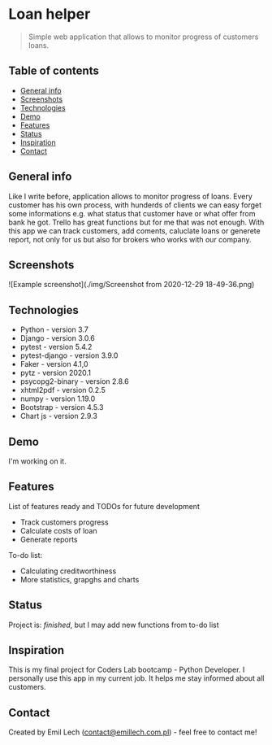 # Loan helper
> Simple web application that allows to monitor progress of customers loans.

## Table of contents
* [General info](#general-info)
* [Screenshots](#screenshots)
* [Technologies](#technologies)
* [Demo](#demo)
* [Features](#features)
* [Status](#status)
* [Inspiration](#inspiration)
* [Contact](#contact)

## General info
Like I write before, application allows to monitor progress of loans. Every customer has his own process, with hunderds of clients we can easy forget some informations e.g. what status that customer have or what offer from bank he got. Trello has great functions but for me that was not enough. With this app we can track customers, add coments, caluclate loans or generete report, not only for us but also for brokers who works with our company.

## Screenshots
![Example screenshot](./img/Screenshot from 2020-12-29 18-49-36.png)

## Technologies
* Python - version 3.7
* Django - version 3.0.6
* pytest - version 5.4.2
* pytest-django - version 3.9.0
* Faker - version 4.1,0
* pytz - version 2020.1
* psycopg2-binary - version 2.8.6
* xhtml2pdf - version 0.2.5
* numpy - version 1.19.0
* Bootstrap - version 4.5.3
* Chart js - version 2.9.3


## Demo
I'm working on it.

## Features
List of features ready and TODOs for future development
* Track customers progress
* Calculate costs of loan
* Generate reports

To-do list:
* Calculating creditworthiness
* More statistics, grapghs and charts

## Status
Project is: _finished_, but I may add new functions from to-do list

## Inspiration
This is my final project for Coders Lab bootcamp - Python Developer. I personally use this app in my current job. It helps me stay informed about all customers.

## Contact
Created by Emil Lech (contact@emillech.com.pl) - feel free to contact me!

